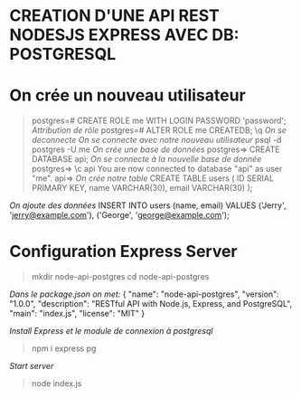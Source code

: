 # CREATION D'UNE API REST NODESJS EXPRESS AVEC DB: POSTGRESQL

# On crée un nouveau utilisateur

 > postgres=# CREATE ROLE me WITH LOGIN PASSWORD 'password';
 *Attribution de rôle*
 > postgres=# ALTER ROLE me CREATEDB;
 > \q *On se deconnecte*
 *On se connecte avec notre nouveau utilisateur*
 > psql -d postgres -U me
 *On crée une base de données*
 >postgres=> CREATE DATABASE api;
 *On se connecte à la nouvelle base de donnée*
 > postgres=> \c api
   >You are now connected to database "api" as user "me".
 > api=>
 *On crée notre table*
    CREATE TABLE users (
    ID SERIAL PRIMARY KEY,
    name VARCHAR(30),
    email VARCHAR(30)
    );

 *On ajoute des données*
 INSERT INTO users (name, email)
  VALUES ('Jerry', 'jerry@example.com'), ('George', 'george@example.com');

# Configuration Express Server

> mkdir node-api-postgres
> cd node-api-postgres

*Dans le package.json on met:*
{
  "name": "node-api-postgres",
  "version": "1.0.0",
  "description": "RESTful API with Node.js, Express, and PostgreSQL",
  "main": "index.js",
  "license": "MIT"
}

*Install Express et le module de connexion à postgresql*
> npm i express pg

*Start server*
> node index.js